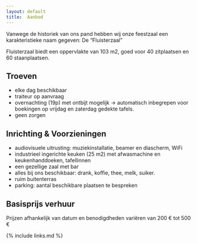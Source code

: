 ```yaml
---
layout: default
title:  Aanbod
---
```


Vanwege de historiek van ons pand hebben wij onze feestzaal een karakteristieke naam gegeven: De “Fluisterzaal” 
 
Fluisterzaal biedt een oppervlakte van 103 m2, goed voor 40 zitplaatsen en 60 staanplaatsen. 
## Troeven

- elke dag beschikbaar
- traiteur op aanvraag
- overnachting (19p) met ontbijt mogelijk → automatisch inbegrepen voor boekingen op vrijdag en zaterdag
gedekte tafels.
- geen zorgen 
 
## Inrichting & Voorzieningen

- audiovisuele uitrusting: muziekinstallatie, beamer en diascherm, WiFi
- industrieel ingerichte keuken (25 m2) met afwasmachine en  keukenhanddoeken, tafellinnen
- een gezellige zaal met bar 
- alles bij ons beschikbaar: drank, koffie, thee, melk, suiker.
- ruim buitenterras 
- parking: aantal beschikbare plaatsen te bespreken
 
## Basisprijs verhuur

Prijzen afhankelijk van datum en benodigdheden variëren van 200 € tot 500 €

{% include links.md %}

